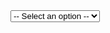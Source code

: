 <html>
<select>
  <option value="">-- Select an option --</option>
  <option value="option1">Option 1</option>
  <option value="option2">Option 2</option>
  <option value="option3">Option 3</option>
</select>
</html>
